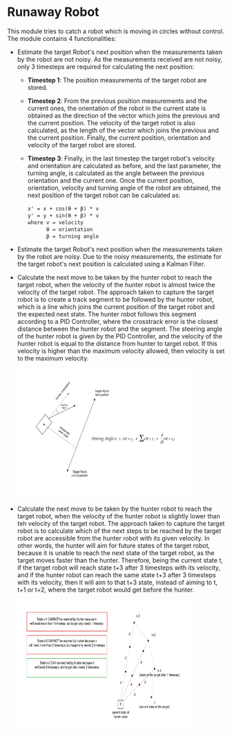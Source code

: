 # Runaway Robot

This module tries to catch a robot which is moving in circles without control. 
The module contains 4 functionalities:

- Estimate the target Robot's next position when the measurements taken by the robot are not noisy. As the 
  measurements received are not noisy, only 3 timesteps are required for calculating the next position:
  - **Timestep 1**: The position measurements of the target robot are stored.
  - **Timestep 2**: From the previous position measurements and the current ones, the orientation of the robot in 
    the current state is obtained as the direction of the vector which joins the previous and the current position. 
    The velocity of the target robot is also calculated, as the length of the vector which joins the previous and 
    the current position. Finally, the current position, orientation and velocity of the target robot 
    are stored.
  - **Timestep 3**: Finally, in the last timestep the target robot's velocity and orientation are calculated as before, 
    and the last parameter, the turning angle, is calculated as the angle between the previous orientation and 
    the current one. Once the current position, orientation, velocity and turning angle of the robot are obtained, 
    the next position of the target robot can be calculated as:
    
        x' = x + cos(θ + β) * v
        y' = y + sin(θ + β) * v
        where v = velocity
              θ = orientation
              β = turning angle
  
- Estimate the target Robot's next position when the measurements taken by the robot are noisy. Due to the noisy 
  measurements, the estimate for the target robot's next position is calculated using a Kalman Filter.
  
- Calculate the next move to be taken by the hunter robot to reach the target robot, when the velocity of 
  the hunter robot is almost twice the velocity of the target robot. The approach taken to capture the 
  target robot is to create a track segment to be followed by the hunter robot, which is a line which joins the 
  current position of the target robot and the expected next state. The hunter robot follows this segment according 
  to a PID Controller, where the crosstrack error is the closest distance between the hunter robot and the segment. 
  The steering angle of the hunter robot is given by the PID Controller, and the velocity of the hunter robot 
  is equal to the distance from hunter to target robot. If this velocity is higher than the maximum velocity allowed, 
  then velocity is set to the maximum velocity.
  
  <img src="../doc_images/runaway_robot/pid_control_runaway_robot.png" alt="drawing" width="400" height="300"/>

  

- Calculate the next move to be taken by the hunter robot to reach the target robot, when the velocity of 
  the hunter robot is slightly lower than teh velocity of the target robot. The approach taken to capture the 
  target robot is to calculate which of the next steps to be reached by the target robot are accessible from the 
  hunter robot with its given velocity. In other words, the hunter will aim for future states of the target robot, 
  because it is unable to reach the next state of the target robot, as the target moves faster than the hunter. 
  Therefore, being the current state t, if the target robot will reach state t+3 after 3 timesteps with its velocity, 
  and if the hunter robot can reach the same state t+3 after 3 timesteps with its velocity, then it will aim to that 
  t+3 state, instead of aiming to t, t+1 or t+2, where the target robot would get before the hunter.
  
  <img src="../doc_images/runaway_robot/runaway_robot_slow_hunter.png" alt="drawing" width="400" height="300"/>
  
  
